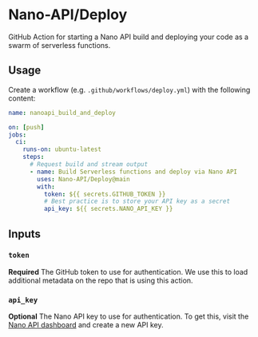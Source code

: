 # Nano-API/Deploy

GitHub Action for starting a Nano API build and deploying your code as a swarm of serverless functions.

## Usage

Create a workflow (e.g. `.github/workflows/deploy.yml`) with the following content:

```yaml
name: nanoapi_build_and_deploy

on: [push]
jobs:
  ci:
    runs-on: ubuntu-latest
    steps:
      # Request build and stream output
      - name: Build Serverless functions and deploy via Nano API
        uses: Nano-API/Deploy@main
        with:
          token: ${{ secrets.GITHUB_TOKEN }}
          # Best practice is to store your API key as a secret
          api_key: ${{ secrets.NANO_API_KEY }}
```

## Inputs

### `token`

**Required** The GitHub token to use for authentication. We use this to load additional metadata on the repo that is using this action.

### `api_key`

**Optional** The Nano API key to use for authentication. To get this, visit the [Nano API dashboard](https:/app./nanoapi.io) and create a new API key.

